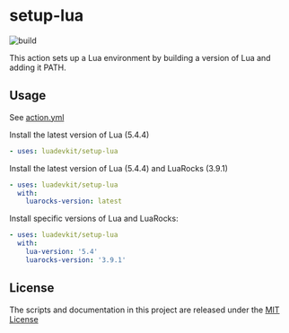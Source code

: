 # setup-lua

![build](https://github.com/dwenegar/setup-lua/workflows/build/badge.svg)

This action sets up a Lua environment by building a version of Lua and adding it PATH.

## Usage

See [action.yml](action.yml)

Install the latest version of Lua (5.4.4)

```yaml
- uses: luadevkit/setup-lua
```

Install the latest version of Lua (5.4.4) and LuaRocks (3.9.1)

```yaml
- uses: luadevkit/setup-lua
  with:
    luarocks-version: latest
```

Install specific versions of Lua and LuaRocks:

```yaml
- uses: luadevkit/setup-lua
  with:
    lua-version: '5.4'
    luarocks-version: '3.9.1'
```

## License

The scripts and documentation in this project are released under the [MIT License](LICENSE)

